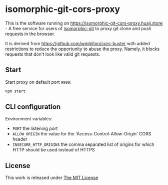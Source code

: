 # isomorphic-git-cors-proxy

This is the software running on https://isomorphic-git-cors-proxy.huaji.store - A free service for users of [isomorphic-git](https://isomorphic-git.org) to proxy git clone and push requests in the browser.

It is derived from https://github.com/wmhilton/cors-buster with added restrictions to reduce the opportunity to abuse the proxy. Namely, it blocks requests that don't look like valid git requests.

## Start

Start proxy on default port `9999`:

```bash
npm start
```

## CLI configuration

Environment variables:

- `PORT` the listening port
- `ALLOW_ORIGIN` the value for the 'Access-Control-Allow-Origin' CORS header
- `INSECURE_HTTP_ORIGINS` the comma separated list of origins for which HTTP should be used instead of HTTPS

## License

This work is released under [The MIT License](https://opensource.org/licenses/MIT)
